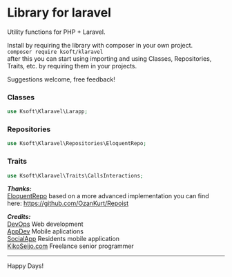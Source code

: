 # Library for laravel

Utility functions for PHP + Laravel.

Install by requiring the library with composer in your own project.  
`composer require ksoft/klaravel`  
after this you can start using importing and using Classes, Repositories, Traits, etc. by requiring them in your projects.

Suggestions welcome, free feedback!


### Classes

```php
use Ksoft\Klaravel\Larapp;
```

### Repositories

```php
use Ksoft\Klaravel\Repositories\EloquentRepo;
```

### Traits

```php
use Ksoft\Klaravel\Traits\CallsInteractions;
```


***Thanks:***  
[EloquentRepo](https://github.com/OzanKurt/Repoist) based on a more advanced implementation you can find here: https://github.com/OzanKurt/Repoist  

***Credits:***   
[DevOps](https://sunnyface.com "Programador ios málaga Marbella") Web development  
[AppDev](https://gestorapp.com "Gestor de aplicaciones moviles en málaga, mijas, marbella") Mobile aplications  
[SocialApp](https://sosvecinos.com "Plataforma móvil para la gestion de comunidades") Residents mobile application  
[KikoSeijo.com](https://kikoseijo.com "Programador freelance movil y Laravel") Freelance senior programmer

---

Happy Days!
